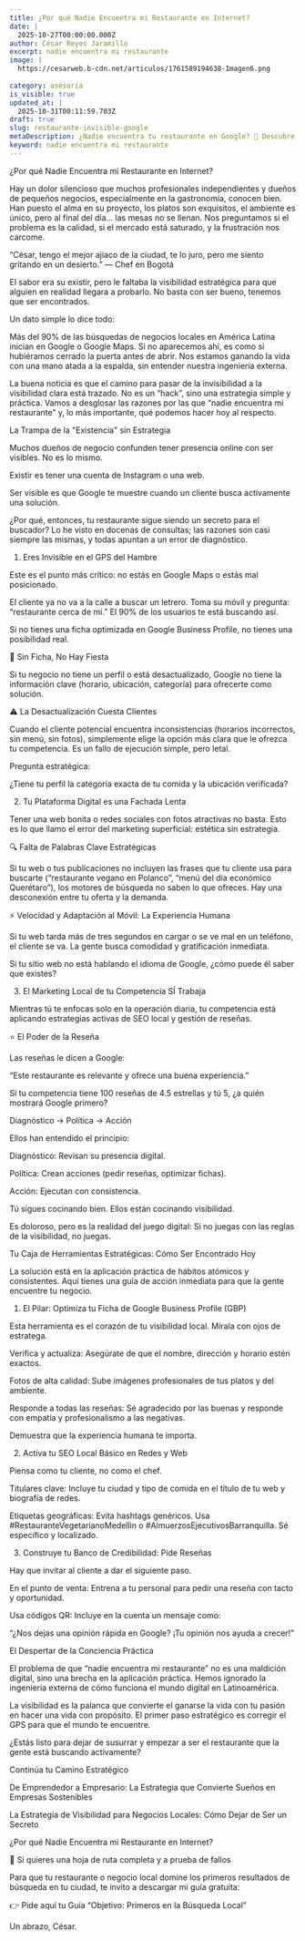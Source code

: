 ```yaml
---
title: ¿Por qué Nadie Encuentra mi Restaurante en Internet?
date: |
  2025-10-27T00:00:00.000Z
author: César Reyes Jaramillo
excerpt: nadie encuentra mi restaurante
image: |
  https://cesarweb.b-cdn.net/articulos/1761589194638-Imagen6.png
  
category: asesoria
is_visible: true
updated_at: |
  2025-10-31T00:11:59.703Z
draft: true
slug: restaurante-invisible-google
metaDescription: ¿Nadie encuentra tu restaurante en Google? 🛑 Descubre las 3 trampas de visibilidad y el sistema de SEO local para aparecer primero en Google Maps. ¡Guía práctica!
keyword: nadie encuentra mi restaurante
---
```





¿Por qué Nadie Encuentra mi Restaurante en Internet?

Hay un dolor silencioso que muchos profesionales independientes y dueños de pequeños negocios, especialmente en la gastronomía, conocen bien.
Han puesto el alma en su proyecto, los platos son exquisitos, el ambiente es único, pero al final del día... las mesas no se llenan.
Nos preguntamos si el problema es la calidad, si el mercado está saturado, y la frustración nos carcome.

“César, tengo el mejor ajiaco de la ciudad, te lo juro, pero me siento gritando en un desierto.”
— Chef en Bogotá

El sabor era su existir, pero le faltaba la visibilidad estratégica para que alguien en realidad llegara a probarlo.
No basta con ser bueno, tenemos que ser encontrados.

Un dato simple lo dice todo:

Más del 90% de las búsquedas de negocios locales en América Latina inician en Google o Google Maps.
Si no aparecemos ahí, es como si hubiéramos cerrado la puerta antes de abrir.
Nos estamos ganando la vida con una mano atada a la espalda, sin entender nuestra ingeniería externa.

La buena noticia es que el camino para pasar de la invisibilidad a la visibilidad clara está trazado.
No es un “hack”, sino una estrategia simple y práctica.
Vamos a desglosar las razones por las que “nadie encuentra mi restaurante” y, lo más importante, qué podemos hacer hoy al respecto.

La Trampa de la "Existencia" sin Estrategia

Muchos dueños de negocio confunden tener presencia online con ser visibles.
No es lo mismo.

Existir es tener una cuenta de Instagram o una web.

Ser visible es que Google te muestre cuando un cliente busca activamente una solución.

¿Por qué, entonces, tu restaurante sigue siendo un secreto para el buscador?
Lo he visto en docenas de consultas; las razones son casi siempre las mismas, y todas apuntan a un error de diagnóstico.

1. Eres Invisible en el GPS del Hambre

Este es el punto más crítico: no estás en Google Maps o estás mal posicionado.

El cliente ya no va a la calle a buscar un letrero.
Toma su móvil y pregunta: “restaurante cerca de mí.”
El 90% de los usuarios te está buscando así.

Si no tienes una ficha optimizada en Google Business Profile, no tienes una posibilidad real.

🥂 Sin Ficha, No Hay Fiesta

Si tu negocio no tiene un perfil o está desactualizado, Google no tiene la información clave (horario, ubicación, categoría) para ofrecerte como solución.

⚠️ La Desactualización Cuesta Clientes

Cuando el cliente potencial encuentra inconsistencias (horarios incorrectos, sin menú, sin fotos), simplemente elige la opción más clara que le ofrezca tu competencia.
Es un fallo de ejecución simple, pero letal.

Pregunta estratégica:

¿Tiene tu perfil la categoría exacta de tu comida y la ubicación verificada?

2. Tu Plataforma Digital es una Fachada Lenta

Tener una web bonita o redes sociales con fotos atractivas no basta.
Esto es lo que llamo el error del marketing superficial: estética sin estrategia.

🔍 Falta de Palabras Clave Estratégicas

Si tu web o tus publicaciones no incluyen las frases que tu cliente usa para buscarte
(“restaurante vegano en Polanco”, “menú del día económico Querétaro”),
los motores de búsqueda no saben lo que ofreces.
Hay una desconexión entre tu oferta y la demanda.

⚡ Velocidad y Adaptación al Móvil: La Experiencia Humana

Si tu web tarda más de tres segundos en cargar o se ve mal en un teléfono, el cliente se va.
La gente busca comodidad y gratificación inmediata.

Si tu sitio web no está hablando el idioma de Google, ¿cómo puede él saber que existes?

3. El Marketing Local de tu Competencia SÍ Trabaja

Mientras tú te enfocas solo en la operación diaria, tu competencia está aplicando estrategias activas de SEO local y gestión de reseñas.

⭐ El Poder de la Reseña

Las reseñas le dicen a Google:

“Este restaurante es relevante y ofrece una buena experiencia.”

Si tu competencia tiene 100 reseñas de 4.5 estrellas y tú 5, ¿a quién mostrará Google primero?

Diagnóstico → Política → Acción

Ellos han entendido el principio:

Diagnóstico: Revisan su presencia digital.

Política: Crean acciones (pedir reseñas, optimizar fichas).

Acción: Ejecutan con consistencia.

Tú sigues cocinando bien.
Ellos están cocinando visibilidad.

Es doloroso, pero es la realidad del juego digital:
Si no juegas con las reglas de la visibilidad, no juegas.

Tu Caja de Herramientas Estratégicas: Cómo Ser Encontrado Hoy

La solución está en la aplicación práctica de hábitos atómicos y consistentes.
Aquí tienes una guía de acción inmediata para que la gente encuentre tu negocio.

1. El Pilar: Optimiza tu Ficha de Google Business Profile (GBP)

Esta herramienta es el corazón de tu visibilidad local.
Mírala con ojos de estratega.

Verifica y actualiza: Asegúrate de que el nombre, dirección y horario estén exactos.

Fotos de alta calidad: Sube imágenes profesionales de tus platos y del ambiente.

Responde a todas las reseñas: Sé agradecido por las buenas y responde con empatía y profesionalismo a las negativas.

Demuestra que la experiencia humana te importa.

2. Activa tu SEO Local Básico en Redes y Web

Piensa como tu cliente, no como el chef.

Titulares clave: Incluye tu ciudad y tipo de comida en el título de tu web y biografía de redes.

Etiquetas geográficas: Evita hashtags genéricos.
Usa #RestauranteVegetarianoMedellin o #AlmuerzosEjecutivosBarranquilla.
Sé específico y localizado.

3. Construye tu Banco de Credibilidad: Pide Reseñas

Hay que invitar al cliente a dar el siguiente paso.

En el punto de venta: Entrena a tu personal para pedir una reseña con tacto y oportunidad.

Usa códigos QR: Incluye en la cuenta un mensaje como:

“¿Nos dejas una opinión rápida en Google? ¡Tu opinión nos ayuda a crecer!”

El Despertar de la Conciencia Práctica

El problema de que “nadie encuentra mi restaurante” no es una maldición digital, sino una brecha en la aplicación práctica.
Hemos ignorado la ingeniería externa de cómo funciona el mundo digital en Latinoamérica.

La visibilidad es la palanca que convierte el ganarse la vida con tu pasión en hacer una vida con propósito.
El primer paso estratégico es corregir el GPS para que el mundo te encuentre.

¿Estás listo para dejar de susurrar y empezar a ser el restaurante que la gente está buscando activamente?

Continúa tu Camino Estratégico

De Emprendedor a Empresario: La Estrategia que Convierte Sueños en Empresas Sostenibles

La Estrategia de Visibilidad para Negocios Locales: Cómo Dejar de Ser un Secreto

¿Por qué Nadie Encuentra mi Restaurante en Internet?

🚀 Si quieres una hoja de ruta completa y a prueba de fallos

Para que tu restaurante o negocio local domine los primeros resultados de búsqueda en tu ciudad,
te invito a descargar mi guía gratuita:

👉 Pide aquí tu Guía “Objetivo: Primeros en la Búsqueda Local”

Un abrazo,
César.